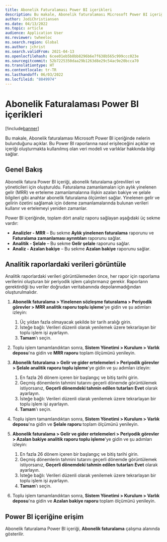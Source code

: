 ```yaml
---
title: Abonelik Faturalaması Power BI içerikleri
description: Bu makale, Abonelik faturalaması Microsoft Power BI içeriğinde nelerin bulunduğunu açıklar.
author: JodiChristiansen
ms.date: 04/13/2022
ms.topic: article
audience: Application User
ms.reviewer: twheeloc
ms.search.region: Global
ms.author: jchrist
ms.search.validFrom: 2021-04-13
ms.openlocfilehash: 6cee01eb5b8bb8296b6e7f638b565c999ccc023e
ms.sourcegitcommit: 52b7225350daa29b1263d8e29c54ac9e20bcca70
ms.translationtype: HT
ms.contentlocale: tr-TR
ms.lasthandoff: 06/03/2022
ms.locfileid: "8849974"
---
```

# <a name="subscription-billing-power-bi-content"></a>Abonelik Faturalaması Power BI içerikleri

[!include[banner](../includes/banner.md)]

Bu makale, Abonelik faturalaması Microsoft Power BI içeriğinde nelerin bulunduğunu açıklar. Bu Power BI raporlarına nasıl erişileceğini açıklar ve içeriği oluşturmakta kullanılmış olan veri modeli ve varlıklar hakkında bilgi sağlar. 

## <a name="overview"></a>Genel Bakış

Abonelik fatura Power BI içeriği, abonelik faturalama görevlileri ve yöneticileri için oluşturuldu. Faturalama zamanlamaları için aylık yinelenen gelir (MRR) ve erteleme zamanlamalarına ilişkin azalan bakiye ve şelale bilgileri gibi anahtar abonelik faturalama ölçümleri sağlar. Yinelenen gelir ve gelirin özetini sağlamak için ödeme zamanlamalarında bulunan verileri kullanır ve ertelemeyi yeniden zamanlar.

Power BI içeriğinde, toplam dört analiz raporu sağlayan aşağıdaki üç sekme vardır: 

- **Analizler - MRR** – Bu sekme **Aylık yinelenen faturalama** raporunu ve **Faturalama zamanlaması ayrıntıları** raporunu sağlar.
- **Analitik - Şelale** – Bu sekme **Gelir şelale** raporunu sağlar.
- **Analiz - Azalan bakiye** – Bu sekme **Azalan bakiye** raporunu sağlar.

## <a name="view-data-on-the-analytical-reports"></a>Analitik raporlardaki verileri görüntüle

Analitik raporlardaki verileri görüntülemeden önce, her rapor için raporlama verilerini oluşturan bir periyodik işlem çalıştırmanız gerekir. Raporların gerektirdiği bu veriler doğrudan veritabanında depolanmadığından oluşturulmalıdır. 

1. **Abonelik faturalama \> Yinelenen sözleşme faturalama \> Periyodik görevler \> MRR analitik raporu toplu işleme**'ye gidin ve şu adımları izleyin:

    1. Üç yıldan fazla olmayacak şekilde bir tarih aralığı girin.
    2. İsteğe bağlı: Verileri düzenli olarak yenilemek üzere tekrarlayan bir toplu işlem işi ayarlayın.
    3. **Tamam**'ı seçin.

2. Toplu işlem tamamlandıktan sonra, **Sistem Yönetimi \> Kurulum \> Varlık deposu**'na gidin ve **MRR raporu** toplam ölçümünü yenileyin. 
3. **Abonelik faturalama \> Gelir ve gider ertelemeleri \> Periyodik görevler \> Şelale analitik raporu toplu işleme**'ye gidin ve şu adımları izleyin:

    1. En fazla 26 dönem içeren bir başlangıç ve bitiş tarihi girin. 
    2. Geçmiş dönemlerin tahmini tutarını geçerli dönemde görüntülemek istiyorsanız, **Geçerli dönemdeki tahmin edilen tutarları** **Evet** olarak ayarlayın.
    3. İsteğe bağlı: Verileri düzenli olarak yenilemek üzere tekrarlayan bir toplu işlem işi ayarlayın.
    4. **Tamam**'ı seçin. 

4. Toplu işlem tamamlandıktan sonra, **Sistem Yönetimi \> Kurulum \> Varlık deposu**'na gidin ve **Şelale raporu** toplam ölçümünü yenileyin.
5. **Abonelik faturalama \> Gelir ve gider ertelemeleri \> Periyodik görevler \> Azalan bakiye analitik raporu toplu işleme**'ye gidin ve şu adımları izleyin:

    1. En fazla 26 dönem içeren bir başlangıç ve bitiş tarihi girin. 
    2. Geçmiş dönemlerin tahmini tutarını geçerli dönemde görüntülemek istiyorsanız, **Geçerli dönemdeki tahmin edilen tutarları** **Evet** olarak ayarlayın.
    3. İsteğe bağlı: Verileri düzenli olarak yenilemek üzere tekrarlayan bir toplu işlem işi ayarlayın.
    4. **Tamam**'ı seçin.

6. Toplu işlem tamamlandıktan sonra, **Sistem Yönetimi \> Kurulum \> Varlık deposu**'na gidin ve **Azalan bakiye raporu** toplam ölçümünü yenileyin.

## <a name="accessing-the-power-bi-content"></a>Power BI içeriğine erişim

Abonelik faturalama Power BI içeriği, **Abonelik faturalama** çalışma alanında gösterilir.

